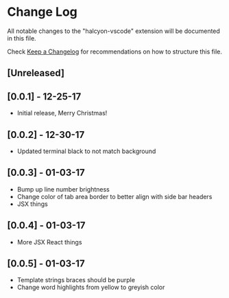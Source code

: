 # Change Log

All notable changes to the "halcyon-vscode" extension will be documented in this file.

Check [Keep a Changelog](http://keepachangelog.com/) for recommendations on how to structure this file.

## [Unreleased]

## [0.0.1] - 12-25-17

- Initial release, Merry Christmas!

## [0.0.2] - 12-30-17

- Updated terminal black to not match background

## [0.0.3] - 01-03-17

- Bump up line number brightness
- Change color of tab area border to better align with side bar headers
- JSX things

## [0.0.4] - 01-03-17

- More JSX React things

## [0.0.5] - 01-03-17

- Template strings braces should be purple
- Change word highlights from yellow to greyish color
